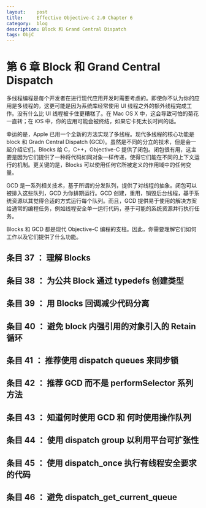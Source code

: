 ```yaml
---
layout:    post
title:     Effective Objective-C 2.0 Chapter 6
category:  blog
description: Block 和 Grand Central Dispatch
tags: ObjC
---
```


# 第 6 章 Block 和 Grand Central Dispatch
多线程编程是每个开发者在进行现代应用开发时需要考虑的。即使你不认为你的应用是多线程的，这更可能是因为系统库经常使用 UI 线程之外的额外线程完成工作。没有什么比 UI 线程被卡住更糟糕了。在 Mac OS X 中，这会导致可怕的菊花一直转；在 iOS 中，你的应用可能会被终结，如果它卡死太长时间的话。

幸运的是，Apple 已用一个全新的方法实现了多线程。现代多线程的核心功能是 block 和 Gradn Central Dispatch (GCD)。虽然是不同的分立的技术，但是会一起介绍它们。Blocks 给 C，C++，Objective-C 提供了闭包。闭包很有用，这主要是因为它们提供了一种将代码如同对象一样传递，使得它们能在不同的上下文运行的机制。更关键的是，Blocks 可以使用任何它所被定义的作用域中的任何变量。

GCD 是一系列相关技术，基于所谓的分发队列，提供了对线程的抽象。闭包可以被排入这些队列，GCD 为你排期运行。GCD 创建，重用，销毁后台线程，基于系统资源以其觉得合适的方式运行每个队列。而且，GCD 提供易于使用的解决方案给通常的编程任务，例如线程安全单一运行代码，基于可能的系统资源并行执行任务。

Blocks 和 GCD 都是现代 Objective-C 编程的支柱。因此，你需要理解它们如何工作以及它们提供了什么功能。


## 条目 37 ： 理解 Blocks

## 条目 38 ： 为公共 Block 通过 typedefs 创建类型

## 条目 39 ： 用 Blocks 回调减少代码分离

## 条目 40 ： 避免 block 内强引用的对象引入的 Retain 循环

## 条目 41 ： 推荐使用 dispatch queues 来同步锁

## 条目 42 ： 推荐 GCD 而不是 performSelector 系列方法

## 条目 43 ： 知道何时使用 GCD 和 何时使用操作队列

## 条目 44 ： 使用 dispatch group 以利用平台可扩张性

## 条目 45 ： 使用 dispatch_once 执行有线程安全要求的代码

## 条目 46 ： 避免 dispatch_get_current_queue

 